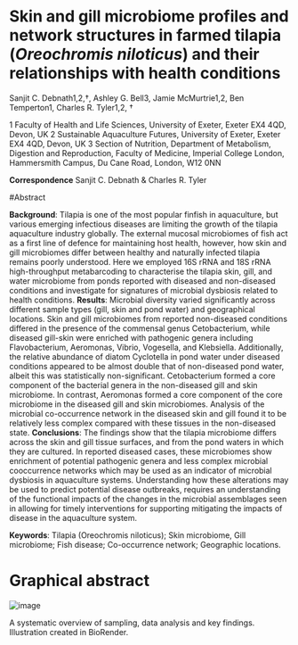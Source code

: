 # Skin and gill microbiome profiles and network structures in farmed tilapia (_Oreochromis niloticus_) and their relationships with health conditions

Sanjit C. Debnath1,2,†, Ashley G. Bell3, Jamie McMurtrie1,2, Ben Temperton1, Charles R. Tyler1,2, †

1 Faculty of Health and Life Sciences, University of Exeter, Exeter EX4 4QD, Devon, UK 
2 Sustainable Aquaculture Futures, University of Exeter, Exeter EX4 4QD, Devon, UK 
3 Section of Nutrition, Department of Metabolism, Digestion and Reproduction, Faculty of Medicine, Imperial College London, Hammersmith Campus, Du Cane Road, London, W12 0NN

**Correspondence**
Sanjit C. Debnath & Charles R. Tyler

#Abstract

**Background**: Tilapia is one of the most popular finfish in aquaculture, but various emerging infectious diseases are limiting the growth of the tilapia aquaculture industry globally. The external mucosal microbiomes of fish act as a first line of defence for maintaining host health, however, how skin and gill microbiomes differ between healthy and naturally infected tilapia remains poorly understood. Here we employed 16S rRNA and 18S rRNA high-throughput metabarcoding to characterise the tilapia skin, gill, and water microbiome from ponds reported with diseased and non-diseased conditions and investigate for signatures of microbial dysbiosis related to health conditions. 
**Results**: Microbial diversity varied significantly across different sample types (gill, skin and pond water) and geographical locations. Skin and gill microbiomes from reported non-diseased conditions differed in the presence of the commensal genus Cetobacterium, while diseased gill-skin were enriched with pathogenic genera including Flavobacterium, Aeromonas, Vibrio, Vogesella, and Klebsiella. Additionally, the relative abundance of diatom Cyclotella in pond water under diseased conditions appeared to be almost double that of non-diseased pond water, albeit this was statistically non-significant. Cetobacterium formed a core component of the bacterial genera in the non-diseased gill and skin microbiome. In contrast, Aeromonas formed a core component of the core microbiome in the diseased gill and skin microbiomes. Analysis of the microbial co-occurrence network in the diseased skin and gill found it to be relatively less complex compared with these tissues in the non-diseased state. 
**Conclusions**: The findings show that the tilapia microbiome differs across the skin and gill tissue surfaces, and from the pond waters in which they are cultured. In reported diseased cases, these microbiomes show enrichment of potential pathogenic genera and less complex microbial cooccurrence networks which may be used as an indicator of microbial dysbiosis in aquaculture systems. Understanding how these alterations may be used to predict potential disease outbreaks, requires an understanding of the functional impacts of the changes in the microbial assemblages seen in allowing for timely interventions for supporting mitigating the impacts of disease in the aquaculture system. 

**Keywords**: Tilapia (Oreochromis niloticus); Skin microbiome, Gill microbiome; Fish disease; Co-occurrence network; Geographic locations.

# Graphical abstract
![image](https://github.com/user-attachments/assets/6cf2f375-9513-4d6e-b8b8-37bc8f0041b7)

A systematic overview of sampling, data analysis and key findings. Illustration created in BioRender. 
